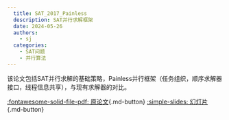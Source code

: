 ```yaml
---
  title: SAT_2017_Painless
  description: SAT并行求解框架
  date: 2024-05-26
  authors:
    - sj
  categories:
    - SAT问题
    - 并行算法
---
```


该论文包括SAT并行求解的基础策略，Painless并行框架（任务组织，顺序求解器接口，线程信息共享），与现有求解器的对比。

[:fontawesome-solid-file-pdf: 原论文](../assets/SAT_2017_Painless/Painless.pdf){.md-button}
[:simple-slides: 幻灯片](../assets/SAT_2017_Painless/SAT_2017_Painless.html){.md-button}

<!-- more -->